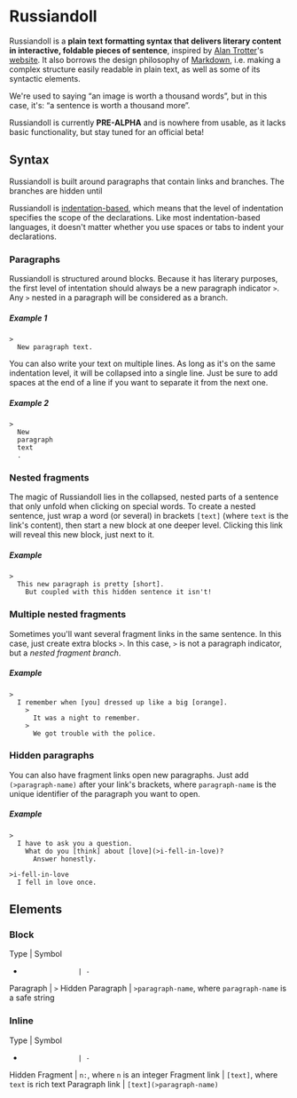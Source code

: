 # Russiandoll

Russiandoll is a **plain text formatting syntax that delivers literary content in interactive, foldable pieces of sentence**, inspired by [Alan Trotter](https://twitter.com/alantrotter)'s [website](http://greaterthanorequalto.net/). It also borrows the design philosophy of [Markdown](http://daringfireball.net/projects/markdown/), i.e. making a complex structure easily readable in plain text, as well as some of its syntactic elements.

We're used to saying “an image is worth a thousand words”, but in this case, it's: “a sentence is worth a thousand more”.

Russiandoll is currently **PRE-ALPHA** and is nowhere from usable, as it lacks basic functionality, but stay tuned for an official beta!

## Syntax

Russiandoll is built around paragraphs that contain links and branches. The branches are hidden until 

Russiandoll is [indentation-based](https://en.wikipedia.org/wiki/Off-side_rule), which means that the level of indentation specifies the scope of the declarations. Like most indentation-based languages, it doesn't matter whether you use spaces or tabs to indent your declarations. 

### Paragraphs

Russiandoll is structured around blocks. Because it has literary purposes, the first level of intentation should always be a new paragraph indicator `>`. Any `>` nested in a paragraph will be considered as a branch.

##### Example 1

```
>
  New paragraph text.
```

You can also write your text on multiple lines. As long as it's on the same indentation level, it will be collapsed into a single line. Just be sure to add spaces at the end of a line if you want to separate it from the next one.

##### Example 2

```
>
  New 
  paragraph 
  text 
  .
```

### Nested fragments

The magic of Russiandoll lies in the collapsed, nested parts of a sentence that only unfold when clicking on special words. To create a nested sentence, just wrap a word (or several) in brackets `[text]` (where `text` is the link's content), then start a new block at one deeper level. Clicking this link will reveal this new block, just next to it.


##### Example

```
>
  This new paragraph is pretty [short].
    But coupled with this hidden sentence it isn't!
```

### Multiple nested fragments

Sometimes you'll want several fragment links in the same sentence. In this case, just create extra blocks `>`. In this case, `>` is not a paragraph indicator, but a *nested fragment branch*.

##### Example

```
>
  I remember when [you] dressed up like a big [orange].
    >
      It was a night to remember.
    >
      We got trouble with the police.
```

### Hidden paragraphs

You can also have fragment links open new paragraphs. Just add `(>paragraph-name)` after your link's brackets, where `paragraph-name` is the unique identifier of the paragraph you want to open.

##### Example

```
>
  I have to ask you a question.
    What do you [think] about [love](>i-fell-in-love)?
      Answer honestly.

>i-fell-in-love
  I fell in love once.
```

## Elements

### Block

Type 				| Symbol
-					| -
Paragraph 			| `>`
Hidden Paragraph 	| `>paragraph-name`, where `paragraph-name` is a safe string

### Inline

Type 				| Symbol
-					| -
Hidden Fragment 	| `n:`, where `n` is an integer
Fragment link 		| `[text]`, where `text` is rich text
Paragraph link 		| `[text](>paragraph-name)`
